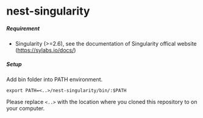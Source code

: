 # nest-singularity


##### Requirement

- Singularity (>=2.6), see the documentation of Singularity offical website (https://sylabs.io/docs/)

##### Setup

Add bin folder into PATH environment.
```
export PATH=<..>/nest-singularity/bin/:$PATH
```
Please replace ```<..>``` with the location where you cloned this repository to on your computer.
